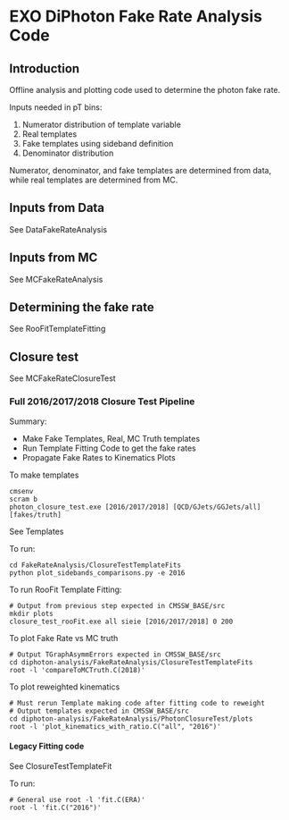 # EXO DiPhoton Fake Rate Analysis Code

## Introduction

Offline analysis and plotting code used to determine the photon fake rate.

Inputs needed in pT bins:
1. Numerator distribution of template variable
2. Real templates
3. Fake templates using sideband definition
4. Denominator distribution

Numerator, denominator, and fake templates are determined from data, while real templates are determined from MC.

## Inputs from Data
See DataFakeRateAnalysis

## Inputs from MC
See MCFakeRateAnalysis

## Determining the fake rate
See RooFitTemplateFitting

## Closure test
See MCFakeRateClosureTest

### Full 2016/2017/2018 Closure Test Pipeline

Summary:
* Make Fake Templates, Real, MC Truth templates
* Run Template Fitting Code to get the fake rates
* Propagate Fake Rates to Kinematics Plots

To make templates

```
cmsenv
scram b
photon_closure_test.exe [2016/2017/2018] [QCD/GJets/GGJets/all] [fakes/truth]
```

See Templates

To run:

```
cd FakeRateAnalysis/ClosureTestTemplateFits
python plot_sidebands_comparisons.py -e 2016

```

To run RooFit Template Fitting:
```
# Output from previous step expected in CMSSW_BASE/src
mkdir plots
closure_test_rooFit.exe all sieie [2016/2017/2018] 0 200
```

To plot Fake Rate vs MC truth
```
# Output TGraphAsymmErrors expected in CMSSW_BASE/src
cd diphoton-analysis/FakeRateAnalysis/ClosureTestTemplateFits
root -l 'compareToMCTruth.C(2018)'
```

To plot reweighted kinematics
```
# Must rerun Template making code after fitting code to reweight
# Output templates expected in CMSSW_BASE/src
cd diphoton-analysis/FakeRateAnalysis/PhotonClosureTest/plots
root -l 'plot_kinematics_with_ratio.C("all", "2016")'
```


#### Legacy Fitting code
 See ClosureTestTemplateFit

 To run:

 ```
 # General use root -l 'fit.C(ERA)'
 root -l 'fit.C("2016")'

 ```
